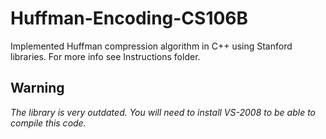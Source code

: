 # Huffman-Encoding-CS106B
Implemented Huffman compression algorithm in C++ using Stanford libraries. For more info see Instructions folder.

## Warning
*The library is very outdated. You will need to install VS-2008 to be able to compile this code.*
